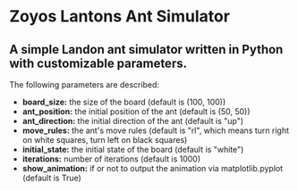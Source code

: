 # Zoyos Lantons Ant Simulator
 A simple Landon ant simulator written in Python with customizable parameters.
---
The following parameters are described:

- **board_size:** the size of the board (default is (100, 100))
- **ant_position:** the initial position of the ant (default is (50, 50))
- **ant_direction:** the initial direction of the ant (default is "up")
- **move_rules:** the ant's move rules (default is "rl", which means turn right on white squares, turn left on black squares)
- **initial_state:** the initial state of the board (default is "white")
- **iterations:** number of iterations (default is 1000)
- **show_animation:** if or not to output the animation via matplotlib.pyplot (default is True)
